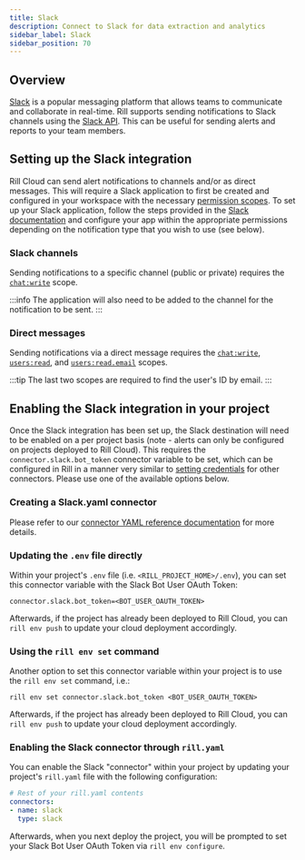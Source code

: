 ```yaml
---
title: Slack
description: Connect to Slack for data extraction and analytics
sidebar_label: Slack
sidebar_position: 70
---
```


<!-- WARNING: There are links to this page in source code. If you move it, find and replace the links and consider adding a redirect in docusaurus.config.js. -->

## Overview

[Slack](https://slack.com/) is a popular messaging platform that allows teams to communicate and collaborate in real-time. 
Rill supports sending notifications to Slack channels using the [Slack API](https://api.slack.com/). 
This can be useful for sending alerts and reports to your team members. 

## Setting up the Slack integration

Rill Cloud can send alert notifications to channels and/or as direct messages. This will require a Slack application to first be created and configured in your workspace with the necessary [permission scopes](https://api.slack.com/scopes). To set up your Slack application, follow the steps provided in the [Slack documentation](https://api.slack.com/start/quickstart) and configure your app within the appropriate permissions depending on the notification type that you wish to use (see below).




### Slack channels

Sending notifications to a specific channel (public or private) requires the [`chat:write`](https://api.slack.com/scopes/chat:write) scope.

:::info
The application will also need to be added to the channel for the notification to be sent.
:::

### Direct messages

Sending notifications via a direct message requires the [`chat:write`](https://api.slack.com/scopes/chat:write), [`users:read`](https://api.slack.com/scopes/users:read), and [`users:read.email`](https://api.slack.com/scopes/users:read.email) scopes. 

:::tip
The last two scopes are required to find the user's ID by email.
:::

## Enabling the Slack integration in your project

Once the Slack integration has been set up, the Slack destination will need to be enabled on a per project basis (note - alerts can only be configured on projects deployed to Rill Cloud). This requires the `connector.slack.bot_token` connector variable to be set, which can be configured in Rill in a manner very similar to [setting credentials](/deploy/deploy-credentials#configure-environmental-variables-and-credentials-for-rill-cloud) for other connectors. Please use one of the available options below.

### Creating a Slack.yaml connector

Please refer to our [connector YAML reference documentation](/reference/project-files/connectors#slack) for more details. 

### Updating the `.env` file directly

Within your project's `.env` file (i.e. `<RILL_PROJECT_HOME>/.env`), you can set this connector variable with the Slack Bot User OAuth Token:

```shell
connector.slack.bot_token=<BOT_USER_OAUTH_TOKEN>
```


Afterwards, if the project has already been deployed to Rill Cloud, you can `rill env push` to update your cloud deployment accordingly.

### Using the `rill env set` command

Another option to set this connector variable within your project is to use the `rill env set` command, i.e.:

```shell
rill env set connector.slack.bot_token <BOT_USER_OAUTH_TOKEN>
```

Afterwards, if the project has already been deployed to Rill Cloud, you can `rill env push` to update your cloud deployment accordingly.

### Enabling the Slack connector through `rill.yaml`

You can enable the Slack "connector" within your project by updating your project's `rill.yaml` file with the following configuration:

```yaml
# Rest of your rill.yaml contents
connectors:
- name: slack
  type: slack
```

Afterwards, when you next deploy the project, you will be prompted to set your Slack Bot User OAuth Token via `rill env configure`.

